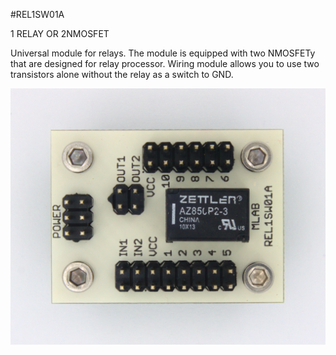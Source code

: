 <!--- PrjInfo ---> <!--- Please remove this line after manually editing --->
<!--- 00a56be08b96043df9e37d6aff7b6990 --->
<!--- Created:2017-01-02T19:34:51.684487: ---> 
<!--- Author:Mlab: ---> 
<!--- AuthorEmail:email@mlab.cz: ---> 
<!--- Tags:None: ---> 
<!--- Ust:None: ---> 
<!--- Name:REL1SW01A: --->
#REL1SW01A 
<!--- LongName --->
1 RELAY OR 2NMOSFET
<!--- ELongName ---> 

<!--- Lead --->
Universal module for relays. The module is equipped with two NMOSFETy that are designed for relay processor. Wiring module allows you to use two transistors alone without the relay as a switch to GND.
<!--- ELead ---> 

![LeadImg](DOC/SRC/img/REL1SW01A_Top_Big.jpg) 


​
​
<!--- Description --->
<!--- EDescription --->
<!--- Content --->
<!--- EContent --->
            